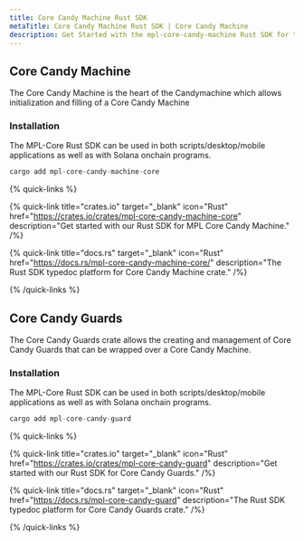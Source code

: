 ```yaml
---
title: Core Candy Machine Rust SDK
metaTitle: Core Candy Machine Rust SDK | Core Candy Machine
description: Get Started with the mpl-core-candy-machine Rust SDK for the Core Candy Machine program from Metaplex.
---
```


## Core Candy Machine

The Core Candy Machine is the heart of the Candymachine which allows initialization and filling of a Core Candy Machine

### Installation

The MPL-Core Rust SDK can be used in both scripts/desktop/mobile applications as well as with Solana onchain programs.

```rust
cargo add mpl-core-candy-machine-core
```

{% quick-links %}

{% quick-link title="crates.io" target="_blank" icon="Rust" href="https://crates.io/crates/mpl-core-candy-machine-core" description="Get started with our Rust SDK for MPL Core Candy Machine." /%}

{% quick-link title="docs.rs" target="_blank" icon="Rust" href="https://docs.rs/mpl-core-candy-machine-core/" description="The Rust SDK typedoc platform for Core Candy Machine crate." /%}

{% /quick-links %}

## Core Candy Guards

The Core Candy Guards crate allows the creating and management of Core Candy Guards that can be wrapped over a Core Candy Machine.

### Installation

The MPL-Core Rust SDK can be used in both scripts/desktop/mobile applications as well as with Solana onchain programs.

```rust
cargo add mpl-core-candy-guard
```

{% quick-links %}

{% quick-link title="crates.io" target="_blank" icon="Rust" href="https://crates.io/crates/mpl-core-candy-guard" description="Get started with our Rust SDK for Core Candy Guards." /%}

{% quick-link title="docs.rs" target="_blank" icon="Rust" href="https://docs.rs/mpl-core-candy-guard" description="The Rust SDK typedoc platform for Core Candy Guards crate." /%}

{% /quick-links %}